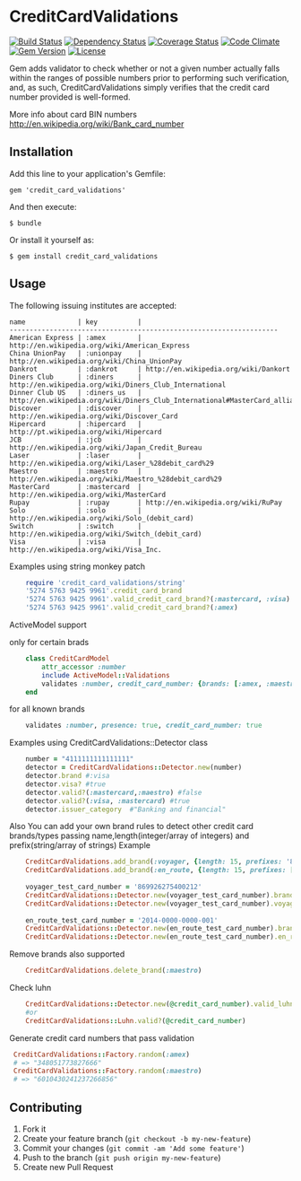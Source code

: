 # CreditCardValidations

[![Build Status](http://img.shields.io/travis/Fivell/credit_card_validations.svg)](https://travis-ci.org/Fivell/credit_card_validations)
[![Dependency Status](http://img.shields.io/gemnasium/Fivell/credit_card_validations.svg)](https://gemnasium.com/Fivell/credit_card_validations)
[![Coverage Status](http://img.shields.io/coveralls/Fivell/credit_card_validations.svg)](https://coveralls.io/r/Fivell/credit_card_validations)
[![Code Climate](http://img.shields.io/codeclimate/github/Fivell/credit_card_validations.svg)](https://codeclimate.com/github/Fivell/credit_card_validations)
[![Gem Version](http://img.shields.io/gem/v/credit_card_validations.svg)](https://rubygems.org/gems/credit_card_validations)
[![License](http://img.shields.io/:license-mit-blue.svg)](http://Fivell.mit-license.org)


Gem adds validator  to check whether or not a given number actually falls within the ranges of possible numbers prior to performing such verification, and, as such, CreditCardValidations simply verifies that the credit card number provided is well-formed.

More info about card BIN numbers http://en.wikipedia.org/wiki/Bank_card_number

## Installation

Add this line to your application's Gemfile:

    gem 'credit_card_validations'

And then execute:

    $ bundle

Or install it yourself as:

    $ gem install credit_card_validations

## Usage


The following issuing institutes are accepted:
    
    name             | key          |
    -------------------------------------------------------------------
    American Express | :amex        | http://en.wikipedia.org/wiki/American_Express
    China UnionPay   | :unionpay    | http://en.wikipedia.org/wiki/China_UnionPay
    Dankrot          | :dankrot     | http://en.wikipedia.org/wiki/Dankort
    Diners Club      | :diners      | http://en.wikipedia.org/wiki/Diners_Club_International
    Dinner Club US   | :diners_us   | http://en.wikipedia.org/wiki/Diners_Club_International#MasterCard_alliance
    Discover         | :discover    | http://en.wikipedia.org/wiki/Discover_Card
    Hipercard        | :hipercard   | http://pt.wikipedia.org/wiki/Hipercard
    JCB              | :jcb         | http://en.wikipedia.org/wiki/Japan_Credit_Bureau
    Laser            | :laser       | http://en.wikipedia.org/wiki/Laser_%28debit_card%29
    Maestro          | :maestro     | http://en.wikipedia.org/wiki/Maestro_%28debit_card%29
    MasterCard       | :mastercard  | http://en.wikipedia.org/wiki/MasterCard
    Rupay            | :rupay       | http://en.wikipedia.org/wiki/RuPay
    Solo             | :solo        | http://en.wikipedia.org/wiki/Solo_(debit_card)
    Switch           | :switch      | http://en.wikipedia.org/wiki/Switch_(debit_card)
    Visa             | :visa        | http://en.wikipedia.org/wiki/Visa_Inc.



Examples using string monkey patch

```ruby
    require 'credit_card_validations/string'
    '5274 5763 9425 9961'.credit_card_brand
    '5274 5763 9425 9961'.valid_credit_card_brand?(:mastercard, :visa)  
    '5274 5763 9425 9961'.valid_credit_card_brand?(:amex)  
```

ActiveModel support

only for certain brads

```ruby
    class CreditCardModel 
        attr_accessor :number
        include ActiveModel::Validations
        validates :number, credit_card_number: {brands: [:amex, :maestro]} 
    end
```

for all known brands

```ruby	
    validates :number, presence: true, credit_card_number: true
```

Examples using CreditCardValidations::Detector class

```ruby	
    number = "4111111111111111"
    detector = CreditCardValidations::Detector.new(number)
    detector.brand #:visa
    detector.visa? #true
    detector.valid?(:mastercard,:maestro) #false
    detector.valid?(:visa, :mastercard) #true
    detector.issuer_category  #"Banking and financial"
```

Also You can add your own brand rules to detect other credit card brands/types
passing name,length(integer/array of integers) and prefix(string/array of strings)
Example

```ruby	
    CreditCardValidations.add_brand(:voyager, {length: 15, prefixes: '86'})
    CreditCardValidations.add_brand(:en_route, {length: 15, prefixes: ['2014', '2149']}, {skip_luhn: true}) #skip luhn
          
    voyager_test_card_number = '869926275400212'
    CreditCardValidations::Detector.new(voyager_test_card_number).brand #:voyager
    CreditCardValidations::Detector.new(voyager_test_card_number).voyager? #true
    
    en_route_test_card_number = '2014-0000-0000-001'
    CreditCardValidations::Detector.new(en_route_test_card_number).brand #:en_route
    CreditCardValidations::Detector.new(en_route_test_card_number).en_route? #true
```

Remove brands also supported

```ruby
    CreditCardValidations.delete_brand(:maestro)
```



Check luhn

```ruby	
    CreditCardValidations::Detector.new(@credit_card_number).valid_luhn?
    #or
    CreditCardValidations::Luhn.valid?(@credit_card_number)
```  

Generate credit card numbers that pass validation

```ruby
 CreditCardValidations::Factory.random(:amex)
 # => "348051773827666"
 CreditCardValidations::Factory.random(:maestro)
 # => "6010430241237266856"
```

## Contributing

1. Fork it
2. Create your feature branch (`git checkout -b my-new-feature`)
3. Commit your changes (`git commit -am 'Add some feature'`)
4. Push to the branch (`git push origin my-new-feature`)
5. Create new Pull Request



